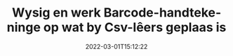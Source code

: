 ---
############################# Static ############################
layout: "auto-gen-signature"
date: 2022-03-01T15:12:22
draft: false
operation: Update
signaturetype: Barcode
fileformat: Csv
productName: Java
lang: af
productCode: java
otherformats: pdf doc docx docm dot dotm dotx odt ott rtf xls xlsx xlsm xlsb csv ods ots xltx xltm ppt pptx pps ppsx odp otp potx potm pptm ppsm
breadcrumb: Put Barcode signature on Csv for Java

############################# Head ############################
head_title: "Dateer Barcode-handtekeninge wat by Csv-lêers geplaas is op met Java"
head_description: "Gebruik eenvoudig en maklik om Java-kode te verstaan ​​vir opdatering van Barcode-handtekeninge in ondertekende {{Lêerformaat}}-dokumente."

############################# Header ############################
title: "Wysig en werk Barcode-handtekeninge op wat by Csv-lêers geplaas is"
description: "API vir Java verskaf funksionaliteit vir Barcode handtekeninge wat by {{Lêerformaat}} dokumente opdateer. Dateer e-handtekeninge binne jou {{Lêerformaat}} dokumente op met 'n paar reëls van Java kode vinnig en maklik."
bg_image: "https://cms.admin.containerize.com/templates/aspose/App_Themes/V3/images/bg/header1.png"
bg_overlay: false
button:
    enable: true

############################# SubMenu ############################
submenu:
    enable: true

    left:
        img_alt: "GroupDocs.Signature for Java"
        image: "https://cms.admin.containerize.com/templates/groupdocs/images/product-logos/90x90-noborder/groupdocs-signature-java.png"
        product: "GroupDocs.Signature"
        platform: "Java"



############################# About ############################
about:
    enable: true
    title: "Kom meer te wete oor GroupDocs.Signature for Java API-kenmerke"
    content: |
        [GroupDocs.Signature for Java](https://products.groupdocs.com/signature/java/) API-funksionaliteit bevat 'n groot verskeidenheid maniere om in aanvraag-dokumentformate te verwerk deur elektroniese handtekeninge te gebruik. Wye spektrum van e-handtekeninge soos tekste, beelde, digitale sertifikate, strepieskodes, QR-kodes, seëls of metadata word ondersteun. Kliënte kan digitale handtekeninge by PDF's, MS Word-dokumente, MS Excel-werkboeke, MS PowerPoint-aanbiedings, Adobe Photoshop-lêers en verskeie beeldformate byvoeg, verwyder, redigeer, valideer of deursoek. Talle nuttige kenmerke en instellings is beskikbaar.
    

############################# Steps ############################
steps:
    enable: true
    title_left: "Hoe om Barcode-handtekeninge in jou {{Lêerformaat}}-dokument te verander"
    content_left: |
        [GroupDocs.Signature for Java](https://products.groupdocs.com/signature/java/) sluit nuttige kenmerke in soos opdatering van Barcode-handtekeninge wat by {{Lêerformaat}}-dokumente geplaas is. Dit maak dit moontlik om handtekeningkenmerke te verander sonder ekstra kode.
        
        * Om mee te begin, skep Signature-objek wat as 'n konstruktor-parameterpad na 'n dokument wat veronderstel is om opgedateer te word, deurgaan.
        * Instansieer dan 'n toepaslike spesifieke handtekeningvoorwerp en stel sy identifiseerder en eienskappe op wat verander moet word.
        * Laastens, roep Signature se Update-metode deur spesifieke handtekeningvoorwerp deur te gee.
        * Verwerk die opdatering van resultate na u kennisgewing.

    title_right: "Stelselvereistes"
    content_right: |
        GroupDocs.Signature for Java word op alle groot platforms en bedryfstelsels ondersteun. Voordat u die kode hieronder uitvoer, maak asseblief seker dat u die volgende voorvereistes op u stelsel geïnstalleer het.

        * Bedryfstelsels: Microsoft Windows, Linux, MacOS
        * Ontwikkelingsomgewings: NetBeans, Intellij IDEA, Eclipse, etc.
        * Java runtime: J2SE 6.0 and above
        * Laai die nuutste weergawe van GroupDocs.Signature for Java af vanaf [Maven](https://repository.groupdocs.com/webapp/#/artifacts/browse/tree/General/repo/com/groupdocs/groupdocs-signature)
         
    code: |
        ```java    
                
        // Set up input Csv file
        String filePath = "input.csv";
        // Set up output file
        String outputFilePath = "output.csv";

        // Instantiate Signature for input file
        Signature signature = new Signature(filePath);

        // Id of signature which is supposed to be updated
        // such Id might be got as a result of search operation
        String id = "07f83369-318b-41ad-a843-732417b912c2";

        // provide signature features to update
        // set up particular signature id
        BarcodeSignature signatureToUpdate = new BarcodeSignature(id);

        // specify signature width
        signatureToUpdate.setWidth(300);
        // specify signature height
        signatureToUpdate.setHeight(50);
        // set left position
        signatureToUpdate.setLeft(80);
        // set top position
        signatureToUpdate.setTop(100);

        // update signature
        Boolean updateResult = signature.update(outputFilePath, signatureToUpdate);

        // process updation result
        if (updateResult)
        {
                System.out.println("Signature was updated successfully!");
        }
        ```

############################# Demos ############################
demos:
    enable: true
    title: "Opdatering van die Barcode-handtekeninge op die dokumentbladsye - Live Demo"
    content: |
       Wysig verskeie elektroniese handtekeninge van die Csv-dokument op die oomblik deur die [GroupDocs.Signature App](https://products.groupdocs.app/signature/family) webwerf te besoek.          

############################# More Formats ############################
more_formats:
    enable: true
    title: "Dateer verskeie Barcode handtekeninge op via Java"
    content: |
        "Redigering van digitale handtekeninge wat in verskeie dokumentformate geplaas word. Dateer handtekeningdata op sonder ekstra kode."
    format: 
       
       
back_to_top:
    enable: true
---